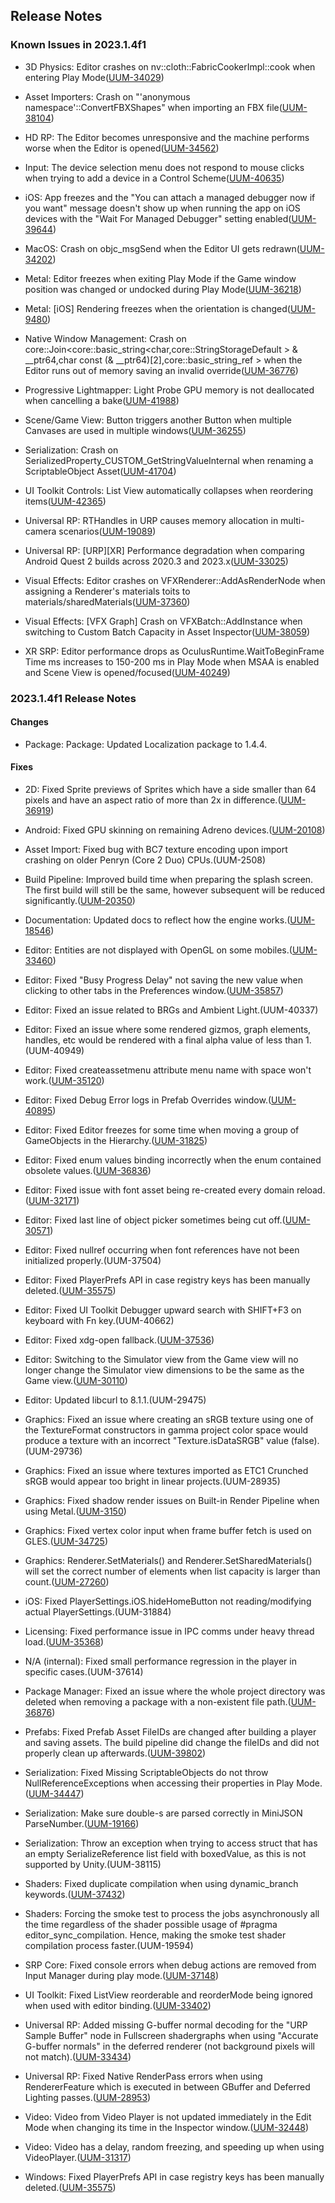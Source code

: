 ## Release Notes

### Known Issues in 2023.1.4f1

-   3D Physics: Editor crashes on nv::cloth::FabricCookerImpl::cook when entering Play Mode([UUM-34029](https://issuetracker.unity3d.com/issues/editor-crashes-on-nv-cloth-fabriccookerimpl-cook-when-entering-play-mode))

-   Asset Importers: Crash on \"\'anonymous namespace\'::ConvertFBXShapes\" when importing an FBX file([UUM-38104](https://issuetracker.unity3d.com/issues/crash-on-anonymous-namespace-convertfbxshapes-when-importing-an-fbx-file))

-   HD RP: The Editor becomes unresponsive and the machine performs worse when the Editor is opened([UUM-34562](https://issuetracker.unity3d.com/issues/the-editor-becomes-unresponsive-and-the-machine-performs-worse-when-the-editor-is-opened))

-   Input: The device selection menu does not respond to mouse clicks when trying to add a device in a Control Scheme([UUM-40635](https://issuetracker.unity3d.com/issues/the-device-selection-menu-does-not-respond-to-mouse-clicks-when-trying-to-add-a-device-in-a-control-scheme))

-   iOS: App freezes and the \"You can attach a managed debugger now if you want" message doesn't show up when running the app on iOS devices with the \"Wait For Managed Debugger\" setting enabled([UUM-39644](https://issuetracker.unity3d.com/issues/ios-app-freezes-and-the-you-can-attach-a-managed-debugger-now-if-you-want-message-doesnt-show-up-when-running-the-app-on-ios-devices-with-the-wait-for-managed-debugger-setting-enabled))

-   MacOS: Crash on objc_msgSend when the Editor UI gets redrawn([UUM-34202](https://issuetracker.unity3d.com/issues/macos-crash-on-objc-msgsend-when-ui-gets-redrawn))

-   Metal: Editor freezes when exiting Play Mode if the Game window position was changed or undocked during Play Mode([UUM-36218](https://issuetracker.unity3d.com/issues/editor-freezes-when-exiting-play-mode-if-the-game-window-position-was-changed-or-undocked-during-play-mode))

-   Metal: \[iOS\] Rendering freezes when the orientation is changed([UUM-9480](https://issuetracker.unity3d.com/issues/ios-rendering-freezes-when-the-orientation-is-changed))

-   Native Window Management: Crash on core::Join\<core::basic_string\<char,core::StringStorageDefault \> & \_\_ptr64,char const (& \_\_ptr64)\[2\],core::basic_string_ref \> when the Editor runs out of memory saving an invalid override([UUM-36776](https://issuetracker.unity3d.com/issues/crash-on-core-join-core-basic-string-char-core-stringstoragedefault-and-ptr64-char-const-and-ptr64-2-core-basic-string-ref-when-the-editor-runs-out-of-memory-saving-an-invalid-override))

-   Progressive Lightmapper: Light Probe GPU memory is not deallocated when cancelling a bake([UUM-41988](https://issuetracker.unity3d.com/issues/light-probe-gpu-memory-is-not-deallocated-when-cancelling-a-bake))

-   Scene/Game View: Button triggers another Button when multiple Canvases are used in multiple windows([UUM-36255](https://issuetracker.unity3d.com/issues/button-triggers-another-button-when-multiple-canvases-are-used-in-multiple-windows))

-   Serialization: Crash on SerializedProperty_CUSTOM_GetStringValueInternal when renaming a ScriptableObject Asset([UUM-41704](https://issuetracker.unity3d.com/issues/crash-on-serializedproperty-custom-getstringvalueinternal-when-renaming-a-scriptableobject-asset))

-   UI Toolkit Controls: List View automatically collapses when reordering items([UUM-42365](https://issuetracker.unity3d.com/issues/list-view-automatically-collapses-when-reordering-items))

-   Universal RP: RTHandles in URP causes memory allocation in multi-camera scenarios([UUM-19089](https://issuetracker.unity3d.com/issues/urp-memory-leak-when-in-play-mode))

-   Universal RP: \[URP\]\[XR\] Performance degradation when comparing Android Quest 2 builds across 2020.3 and 2023.x([UUM-33025](https://issuetracker.unity3d.com/issues/urp-xr-performance-degradation-when-comparing-android-quest-2-builds-across-2020-dot-3-and-2023-dot-x))

-   Visual Effects: Editor crashes on VFXRenderer::AddAsRenderNode when assigning a Renderer's materials toits to materials/sharedMaterials([UUM-37360](https://issuetracker.unity3d.com/issues/editor-crashes-on-vfxrenderer-addasrendernode-when-assigning-a-renderers-materials-toits-to-materials-slash-sharedmaterials))

-   Visual Effects: \[VFX Graph\] Crash on VFXBatch::AddInstance when switching to Custom Batch Capacity in Asset Inspector([UUM-38059](https://issuetracker.unity3d.com/issues/vfx-graph-crash-on-vfxbatch-addinstance-when-switching-to-custom-batch-capacity-in-asset-inspector))

-   XR SRP: Editor performance drops as OculusRuntime.WaitToBeginFrame Time ms increases to 150-200 ms in Play Mode when MSAA is enabled and Scene View is opened/focused([UUM-40249](https://issuetracker.unity3d.com/issues/editor-performance-drops-as-oculusruntime-dot-waittobeginframe-time-ms-increases-to-150-200-ms-in-play-mode-when-msaa-is-enabled-and-scene-view-is-opened-slash-focused))

### 2023.1.4f1 Release Notes

#### Changes

-   Package: Package: Updated Localization package to 1.4.4.

#### Fixes

-   2D: Fixed Sprite previews of Sprites which have a side smaller than 64 pixels and have an aspect ratio of more than 2x in difference.([UUM-36919](https://issuetracker.unity3d.com/issues/sprite-preview-is-broken-when-the-sprite-is-too-tall-or-too-wide))

-   Android: Fixed GPU skinning on remaining Adreno devices.([UUM-20108](https://issuetracker.unity3d.com/issues/android-vulkan-skinnedmeshrenderer-doesnt-render-mesh-when-using-snapdragon-865-sm8250-cpu-devices))

-   Asset Import: Fixed bug with BC7 texture encoding upon import crashing on older Penryn (Core 2 Duo) CPUs.(UUM-2508)

-   Build Pipeline: Improved build time when preparing the splash screen. The first build will still be the same, however subsequent will be reduced significantly.([UUM-20350](https://issuetracker.unity3d.com/issues/android-consecutive-builds-take-an-extensive-amount-of-time-to-build-when-not-changing-anything-in-build))

-   Documentation: Updated docs to reflect how the engine works.([UUM-18546](https://issuetracker.unity3d.com/issues/android-vulkan-android-vulkan-graphics-blit-provides-inconsistent-results))

-   Editor: Entities are not displayed with OpenGL on some mobiles.([UUM-33460](https://issuetracker.unity3d.com/issues/opengl-android-entities-entities-are-not-displayed-in-a-build-when-using-opengl-graphics-api))

-   Editor: Fixed \"Busy Progress Delay\" not saving the new value when clicking to other tabs in the Preferences window.([UUM-35857](https://issuetracker.unity3d.com/issues/busy-progress-delay-does-not-save-when-directly-entering-a-value))

-   Editor: Fixed an issue related to BRGs and Ambient Light.(UUM-40337)

-   Editor: Fixed an issue where some rendered gizmos, graph elements, handles, etc would be rendered with a final alpha value of less than 1.(UUM-40949)

-   Editor: Fixed createassetmenu attribute menu name with space won\'t work.([UUM-35120](https://issuetracker.unity3d.com/issues/linux-createassetmenu-fails-the-creation-of-scriptableobject-when-menuname-variable-end-with-a-space-character))

-   Editor: Fixed Debug Error logs in Prefab Overrides window.([UUM-40895](https://issuetracker.unity3d.com/issues/argumentexception-you-can-only-call-gui-functions-from-inside-ongui-error-appears-when-expanding-or-minimizing-properties-of-prefab-overrides-comparison))

-   Editor: Fixed Editor freezes for some time when moving a group of GameObjects in the Hierarchy.([UUM-31825](https://issuetracker.unity3d.com/issues/editor-freezes-for-a-few-seconds-when-moving-a-group-of-gameobjects-in-the-hierarchy))

-   Editor: Fixed enum values binding incorrectly when the enum contained obsolete values.([UUM-36836](https://issuetracker.unity3d.com/issues/selected-build-target-from-the-enum-field-of-buildtarget-gets-deselected-when-deselecting-the-asset))

-   Editor: Fixed issue with font asset being re-created every domain reload.([UUM-32171](https://issuetracker.unity3d.com/issues/texture-dot-nonstreamingtexturememory-is-increased-each-time-when-entering-play-mode))

-   Editor: Fixed last line of object picker sometimes being cut off.([UUM-30571](https://issuetracker.unity3d.com/issues/the-last-line-of-texture2d-information-is-cut-off-in-the-asset-picker))

-   Editor: Fixed nullref occurring when font references have not been initialized properly.(UUM-37504)

-   Editor: Fixed PlayerPrefs API in case registry keys has been manually deleted.([UUM-35575](https://issuetracker.unity3d.com/issues/playerprefsexception-could-not-store-preference-value-when-root-project-entry-does-not-exist))

-   Editor: Fixed UI Toolkit Debugger upward search with SHIFT+F3 on keyboard with Fn key.(UUM-40662)

-   Editor: Fixed xdg-open fallback.([UUM-37536](https://issuetracker.unity3d.com/issues/linux-default-file-manager-is-not-opened-when-opening-containing-folder-with-nautilus-removed))

-   Editor: Switching to the Simulator view from the Game view will no longer change the Simulator view dimensions to be the same as the Game view.([UUM-30110](https://issuetracker.unity3d.com/issues/the-simulator-view-becomes-fixed-on-the-same-resolution-as-the-game-view-when-its-opened-after-the-game-view))

-   Editor: Updated libcurl to 8.1.1.(UUM-29475)

-   Graphics: Fixed an issue where creating an sRGB texture using one of the TextureFormat constructors in gamma project color space would produce a texture with an incorrect \"Texture.isDataSRGB\" value (false).(UUM-29736)

-   Graphics: Fixed an issue where textures imported as ETC1 Crunched sRGB would appear too bright in linear projects.(UUM-28935)

-   Graphics: Fixed shadow render issues on Built-in Render Pipeline when using Metal.([UUM-3150](https://issuetracker.unity3d.com/issues/lighting-render-issues-when-using-metal-on-macos-with-ios-build-target))

-   Graphics: Fixed vertex color input when frame buffer fetch is used on GLES.([UUM-34725](https://issuetracker.unity3d.com/issues/android-framebufferfetch-renders-ui-vertex-color-incorrectly))

-   Graphics: Renderer.SetMaterials() and Renderer.SetSharedMaterials() will set the correct number of elements when list capacity is larger than count.([UUM-27260](https://issuetracker.unity3d.com/issues/removed-material-is-replaced-with-default-material-when-renderer-dot-setmaterials-is-used))

-   iOS: Fixed PlayerSettings.iOS.hideHomeButton not reading/modifying actual PlayerSettings.(UUM-31884)

-   Licensing: Fixed performance issue in IPC comms under heavy thread load.([UUM-35368](https://issuetracker.unity3d.com/issues/checklicensingclientnotification-ms-increases-overtime-when-profiling-in-editor-mode-on-the-main-thread))

-   N/A (internal): Fixed small performance regression in the player in specific cases.(UUM-37614)

-   Package Manager: Fixed an issue where the whole project directory was deleted when removing a package with a non-existent file path.([UUM-36876](https://issuetracker.unity3d.com/issues/whole-project-directory-deleted-when-removing-a-package-with-a-non-existent-file-path))

-   Prefabs: Fixed Prefab Asset FileIDs are changed after building a player and saving assets. The build pipeline did change the fileIDs and did not properly clean up afterwards.([UUM-39802](https://issuetracker.unity3d.com/issues/prefab-asset-fileids-are-changed-after-building-player-and-using-save-project))

-   Serialization: Fixed Missing ScriptableObjects do not throw NullReferenceExceptions when accessing their properties in Play Mode.([UUM-34447](https://issuetracker.unity3d.com/issues/missing-scriptableobjects-do-not-throw-nullreferenceexceptions-when-accessing-their-properties))

-   Serialization: Make sure double-s are parsed correctly in MiniJSON ParseNumber.([UUM-19166](https://issuetracker.unity3d.com/issues/small-values-are-turned-to-zeroes-when-copying-and-pasting-the-whole-list))

-   Serialization: Throw an exception when trying to access struct that has an empty SerializeReference list field with boxedValue, as this is not supported by Unity.(UUM-38115)

-   Shaders: Fixed duplicate compilation when using dynamic_branch keywords.([UUM-37432](https://issuetracker.unity3d.com/issues/compiling-both-variants-when-dynamic-keywords-are-used))

-   Shaders: Forcing the smoke test to process the jobs asynchronously all the time regardless of the shader possible usage of #pragma editor_sync_compilation. Hence, making the smoke test shader compilation process faster.(UUM-19594)

-   SRP Core: Fixed console errors when debug actions are removed from Input Manager during play mode.([UUM-37148](https://issuetracker.unity3d.com/issues/argumentexception-input-button-enable-debug-button-1-is-not-set-is-thrown-when-enable-debug-button-1-is-deleted))

-   UI Toolkit: Fixed ListView reorderable and reorderMode being ignored when used with editor binding.([UUM-33402](https://issuetracker.unity3d.com/issues/listview-elements-dont-have-any-effect-when-setting-reorderable-to-false-or-reordermode-to-simple))

-   Universal RP: Added missing G-buffer normal decoding for the \"URP Sample Buffer\" node in Fullscreen shadergraphs when using \"Accurate G-buffer normals\" in the deferred renderer (not background pixels will not match).([UUM-33434](https://issuetracker.unity3d.com/issues/urp-urp-sample-buffer-node-does-not-unpack-accurate-gbuffer-normals-when-using-the-fullscreen-shader-graph))

-   Universal RP: Fixed Native RenderPass errors when using RendererFeature which is executed in between GBuffer and Deferred Lighting passes.([UUM-28953](https://issuetracker.unity3d.com/issues/errors-are-thrown-when-the-native-renderpass-option-is-enabled))

-   Video: Video from Video Player is not updated immediately in the Edit Mode when changing its time in the Inspector window.([UUM-32448](https://issuetracker.unity3d.com/issues/video-from-video-player-is-not-updated-immediately-in-the-edit-mode-when-changing-its-time-in-the-inspector-window))

-   Video: Video has a delay, random freezing, and speeding up when using VideoPlayer.([UUM-31317](https://issuetracker.unity3d.com/issues/video-has-a-delay-random-freezing-and-speeding-up-when-using-videoplayer))

-   Windows: Fixed PlayerPrefs API in case registry keys has been manually deleted.([UUM-35575](https://issuetracker.unity3d.com/issues/playerprefsexception-could-not-store-preference-value-when-root-project-entry-does-not-exist))
